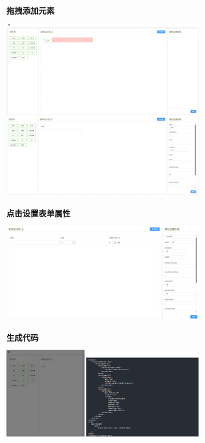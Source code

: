 ## 拖拽添加元素
![示例图片](https://github.com/18772894357/low-code-form/blob/master/static/4.png)
![示例图片](https://github.com/18772894357/low-code-form/blob/master/static/1.png)

## 点击设置表单属性
![示例图片](https://github.com/18772894357/low-code-form/blob/master/static/3.png)

## 生成代码
![示例图片](https://github.com/18772894357/low-code-form/blob/master/static/2.png)
